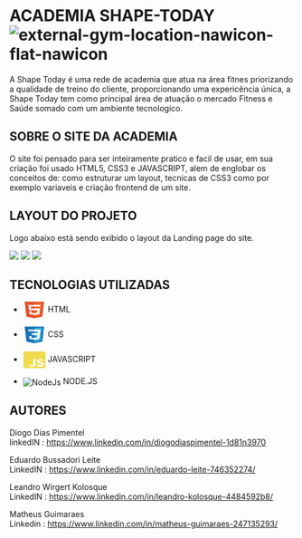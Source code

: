 # ACADEMIA SHAPE-TODAY <img width="30" height="30" src="https://img.icons8.com/external-nawicon-flat-nawicon/64/external-gym-location-nawicon-flat-nawicon.png" alt="external-gym-location-nawicon-flat-nawicon"/>

A Shape Today é uma rede de academia que atua na área fitnes priorizando a qualidade de treino do cliente, proporcionando uma expericência única,
a Shape Today tem como principal área de atuação o mercado Fitness e Saúde somado com um ambiente tecnologico.

## SOBRE O SITE DA ACADEMIA
O site foi pensado para ser inteiramente pratico e facil de usar, em sua criação foi usado HTML5, CSS3 e JAVASCRIPT,
alem de englobar os conceitos de: como estruturar um layout, tecnicas de CSS3 como por exemplo variaveis e criação frontend de um site.

## LAYOUT DO PROJETO
Logo abaixo está sendo exibido o layout da Landing page do site.

<div >
 <img src="https://cdn.discordapp.com/attachments/674057114506756102/1226090241400770560/image.png?ex=66238085&is=66110b85&hm=250efb28485655a6adbc0e13b75cb613b7a577e0541dffa1d748ef27c69c8be4&" </img>
  <img src="https://cdn.discordapp.com/attachments/674057114506756102/1226090470804029492/image.png?ex=662380bb&is=66110bbb&hm=44ad31a41c5abf257799e6de71ac33b7b56f3e1f3760f5a7017c13083ab277a8&" </img>
  <img src = "https://cdn.discordapp.com/attachments/674057114506756102/1226090584788439050/image.png?ex=662380d7&is=66110bd7&hm=03843d3c31fb6849133f86b7941258b871849f5a30045c45264989c638126200&" </img>
</div>

## TECNOLOGIAS UTILIZADAS
*  <img align="center" alt="HTML" height="30" width="40" src="https://raw.githubusercontent.com/devicons/devicon/master/icons/html5/html5-original.svg"> HTML
 
*   <img align="center" alt="CSS" height="30" width="40" src="https://raw.githubusercontent.com/devicons/devicon/master/icons/css3/css3-original.svg"> CSS

*  <img align="center" alt="Js" height="30" width="40" src="https://raw.githubusercontent.com/devicons/devicon/master/icons/javascript/javascript-plain.svg"> JAVASCRIPT

*  <img align="center" alt="NodeJs" height="30" width="40" src="https://cdn.jsdelivr.net/gh/devicons/devicon@latest/icons/nodejs/nodejs-original.svg" /> NODE.JS

## AUTORES
Diogo Dias Pimentel <br>
linkedIN : <https://www.linkedin.com/in/diogodiaspimentel-1d81n3970>

Eduardo Bussadori Leite <br>
LinkedIN : <https://www.linkedin.com/in/eduardo-leite-746352274/>

Leandro Wirgert Kolosque <br>
LinkedIN : <https://www.linkedin.com/in/leandro-kolosque-4484592b8/>

Matheus Guimaraes <br>
Linkedin : <https://www.linkedin.com/in/matheus-guimaraes-247135293/>
